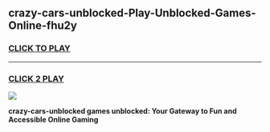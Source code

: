 
## crazy-cars-unblocked-Play-Unblocked-Games-Online-fhu2y
<h3>
<a href="https://premium76.site?title=crazy-cars-unblocked&ref=25A">CLICK TO PLAY</a></h3>
<hr>

<h3>
<a href="https://premium76.site?title=crazy-cars-unblocked&ref=25A">CLICK 2 PLAY</a>
  
</h3>

<a href="https://premium76.site?title=crazy-cars-unblocked&ref=25A"><img src="https://clearcache.store/games.png"></a>


**crazy-cars-unblocked games unblocked: Your Gateway to Fun and Accessible Online Gaming**
